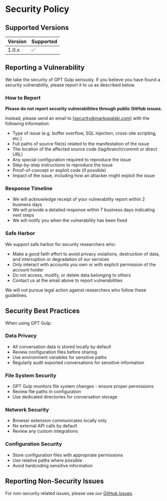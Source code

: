 # Security Policy

## Supported Versions

| Version | Supported          |
| ------- | ------------------ |
| 1.0.x   | :white_check_mark: |

## Reporting a Vulnerability

We take the security of GPT Gulp seriously. If you believe you have found a security vulnerability, please report it to us as described below.

### How to Report

**Please do not report security vulnerabilities through public GitHub issues.**

Instead, please send an email to [security@markopalski.com] with the following information:

- Type of issue (e.g. buffer overflow, SQL injection, cross-site scripting, etc.)
- Full paths of source file(s) related to the manifestation of the issue
- The location of the affected source code (tag/branch/commit or direct URL)
- Any special configuration required to reproduce the issue
- Step-by-step instructions to reproduce the issue
- Proof-of-concept or exploit code (if possible)
- Impact of the issue, including how an attacker might exploit the issue

### Response Timeline

- We will acknowledge receipt of your vulnerability report within 2 business days
- We will provide a detailed response within 7 business days indicating next steps
- We will notify you when the vulnerability has been fixed

### Safe Harbor

We support safe harbor for security researchers who:

- Make a good faith effort to avoid privacy violations, destruction of data, and interruption or degradation of our services
- Only interact with accounts you own or with explicit permission of the account holder
- Do not access, modify, or delete data belonging to others
- Contact us at the email above to report vulnerabilities

We will not pursue legal action against researchers who follow these guidelines.

## Security Best Practices

When using GPT Gulp:

### Data Privacy

- All conversation data is stored locally by default
- Review configuration files before sharing
- Use environment variables for sensitive paths
- Regularly audit exported conversations for sensitive information

### File System Security

- GPT Gulp monitors file system changes - ensure proper permissions
- Review file paths in configuration
- Use dedicated directories for conversation storage

### Network Security

- Browser extension communicates locally only
- No external API calls by default
- Review any custom integrations

### Configuration Security

- Store configuration files with appropriate permissions
- Use relative paths where possible
- Avoid hardcoding sensitive information

## Reporting Non-Security Issues

For non-security related issues, please use our [GitHub Issues](https://github.com/MarkOpalski/gpt-gulp/issues).
